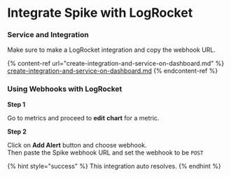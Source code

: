 # Integrate Spike with LogRocket

### Service and Integration

Make sure to make a LogRocket integration and copy the webhook URL.

{% content-ref url="create-integration-and-service-on-dashboard.md" %}
[create-integration-and-service-on-dashboard.md](create-integration-and-service-on-dashboard.md)
{% endcontent-ref %}



### Using Webhooks with LogRocket



**Step 1**

Go to metrics and proceed to **edit** **chart** for a metric. 



**Step 2**

Click on **Add Alert** button and choose webhook.\
Then paste the Spike webhook URL and set the webhook to be `POST`



{% hint style="success" %}
This integration auto resolves.
{% endhint %}
